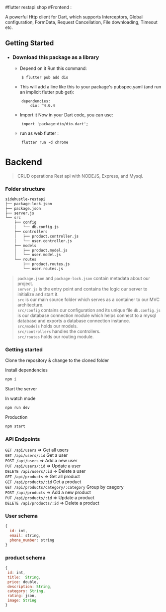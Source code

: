 #flutter restapi shop
#Frontend :

A powerful Http client for Dart, which supports Interceptors, Global configuration, FormData, Request Cancellation, File downloading, Timeout etc.
## Getting Started

- ### Download this package as a library
 
    - Depend on it Run this command:
    ```
        $ flutter pub add dio
    ```
 
    - This will add a line like this to your package's pubspec.yaml (and run an implicit flutter pub get):
    ```
        dependencies:
            dio: ^4.0.4
    ```
    - Import it Now in your Dart code, you can use:
    ```
        import 'package:dio/dio.dart';
    ```
    - run as web flutter :
    ```
        flutter run -d chrome
    ```
# Backend
> CRUD operations Rest api with NODEJS, Express, and Mysql.

### Folder structure
```sh
sidehustle-restapi
├── package-lock.json
├── package.json
├── server.js
└── src
    ├── config
    │   └── db.config.js
    ├── controllers
	│   ├── product.controller.js
    │   └── user.controller.js
    ├── models
	│   ├── product.model.js
    │   └── user.model.js
    └── routes
		├── product.routes.js
		└── user.routes.js
```
> `package.json` and `package-lock.json` contain metadata about our project.<br>
> `server.js` is the entry point and contains the logic our server to initialize and start it.<br>
> `src` is our main source folder which serves as a container to our MVC architecture.<br>
> `src/config` contains our configuration and its unique file `db.config.js` is our database connection module which helps connect to a mysql database and exports a database connection instance.<br>
> `src/models` holds our models.<br>
> `src/controllers` handles the controllers.<br>
> `src/routes` holds our routing module.

### Getting started
Clone the repository & change to the cloned folder

Install dependencies
```sh
npm i
```
Start the server

In watch mode
```sh
npm run dev
```
Production
```sh
npm start
```

### API Endpoints
`GET /api/users` => Get all users <br>
`GET /api/users/:id` Get a user <br>
`POST /api/users` => Add a new user <br>
`PUT /api/users/:id` => Update a user <br>
`DELETE /api/users/:id` => Delete a user <br>
`GET /api/products` => Get all product <br>
`GET /api/products/:id` Get a product <br>
`GET /api/products/category/:category` Group by caegory <br>
`POST /api/products` => Add a new product <br>
`PUT /api/products/:id` => Update a product <br>
`DELETE /api/products/:id` => Delete a product <br>

### User schema
```js
{
  id: int,
  email: string,
  phone_number: string
}
```
### product schema
```js
{
 id: int,
 title:  String, 
 price: double, 
 description: String, 
 category: String, 
 rating: json, 
 image: String 
}
```
	